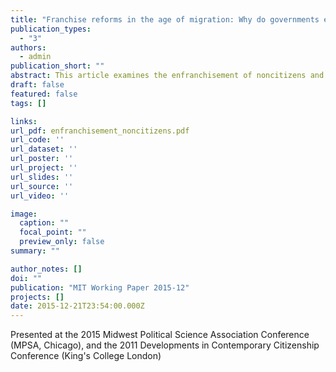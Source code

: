 ```yaml
---
title: "Franchise reforms in the age of migration: Why do governments enfranchise noncitizens?"
publication_types:
  - "3"
authors:
  - admin
publication_short: ""
abstract: This article examines the enfranchisement of noncitizens and seeks to explain governments' decisions about whether to include or exclude them from the vote. By focusing on the incentives behind incumbents' decisions, the article argues that partisanship, inequality, and immigration are the factors driving the (dis)enfranchisement of noncitizens. The theory leads to a number of testable hypotheses that are then subjected to regression analyses using an original dataset of 33 democracies in the period 1960-2010. The results indicate that while franchise reforms to include noncitizens are more likely to be passed by left-wing governments, noncitizen voting rights are highest at intermediate levels of immigration. The findings are relevant for an emerging literature of quantitative studies of immigrant rights, as well as for the literature on franchise extensions along lines of class and gender.
draft: false
featured: false
tags: []

links:
url_pdf: enfranchisement_noncitizens.pdf
url_code: ''
url_dataset: ''
url_poster: ''
url_project: ''
url_slides: ''
url_source: ''
url_video: ''

image:
  caption: ""
  focal_point: ""
  preview_only: false
summary: ""

author_notes: []
doi: ""
publication: "MIT Working Paper 2015-12"
projects: []
date: 2015-12-21T23:54:00.000Z
---
```

Presented at the 2015 Midwest Political Science Association Conference (MPSA, Chicago), and the
2011 Developments in Contemporary Citizenship Conference (King's College London)